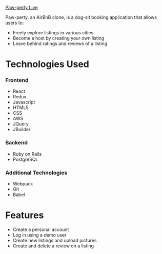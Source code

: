 [Paw-perty Live](http://paw-perty.herokuapp.com/)

Paw-perty, an AirBnB clone, is a dog-sit booking application that allows users to:
* Freely explore listings in various cities
* Become a host by creating your own listing
* Leave behind ratings and reviews of a listing

# Technologies Used
### Frontend
* React
* Redux
* Javascript
* HTML5
* CSS
* AWS
* JQuery
* JBuilder

### Backend
* Ruby on Rails
* PostgreSQL

### Additional Technologies
* Webpack
* Git
* Babel

# Features
* Create a personal account
* Log in using a demo user
* Create new listings and upload pictures
* Create and delete a review on a listing
